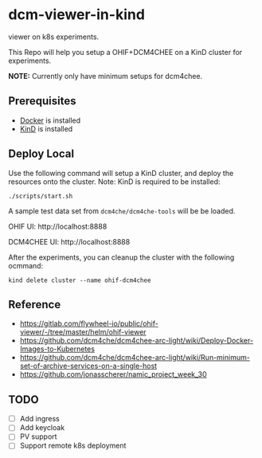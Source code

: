 # dcm-viewer-in-kind
viewer on k8s experiments.

This Repo will help you setup a OHIF+DCM4CHEE on a KinD cluster for experiments.

**NOTE:** Currently only have minimum setups for dcm4chee.

## Prerequisites
- [Docker](https://www.docker.com/get-started/) is installed
- [KinD](https://kind.sigs.k8s.io/docs/user/quick-start/#installation) is installed
## Deploy Local
Use the following command will setup a KinD cluster, and deploy the resources onto the cluster. Note: KinD is required to be installed:
```
./scripts/start.sh
```

A sample test data set from `dcm4che/dcm4che-tools` will be be loaded.

OHIF UI: http://localhost:8888

DCM4CHEE UI: http://localhost:8888

After the experiments, you can cleanup the cluster with the following ocmmand:
```
kind delete cluster --name ohif-dcm4chee
```

## Reference
- https://gitlab.com/flywheel-io/public/ohif-viewer/-/tree/master/helm/ohif-viewer
- https://github.com/dcm4che/dcm4chee-arc-light/wiki/Deploy-Docker-Images-to-Kubernetes
- https://github.com/dcm4che/dcm4chee-arc-light/wiki/Run-minimum-set-of-archive-services-on-a-single-host
- https://github.com/jonasscherer/namic_project_week_30 

## TODO
- [ ] Add ingress
- [ ] Add keycloak
- [ ] PV support
- [ ] Support remote k8s deployment